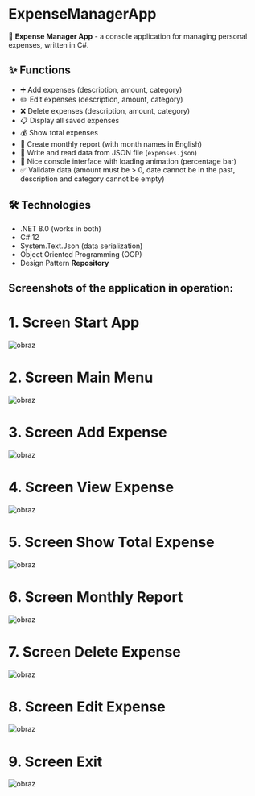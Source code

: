 # ExpenseManagerApp


🚀 **Expense Manager App** - a console application for managing personal expenses, written in C#.


## ✨ Functions

- ➕ Add expenses   (description, amount, category)
- ✏️ Edit expenses  (description, amount, category)
- ❌ Delete expenses (description, amount, category)
- 📋 Display all saved expenses
- 💰 Show total expenses
- 📅 Create monthly report (with month names in English)
- 📄 Write and read data from JSON file (`expenses.json`)
- 🎨 Nice console interface with loading animation (percentage bar)
- ✅ Validate data (amount must be > 0, date cannot be in the past, description and category cannot be empty)

## 🛠️ Technologies

- .NET 8.0 (works in both)
- C# 12
- System.Text.Json (data serialization)
- Object Oriented Programming (OOP)
- Design Pattern **Repository**

## Screenshots of the application in operation:
# 1. Screen Start App
![obraz](https://github.com/user-attachments/assets/dfe858b6-aea6-469c-b7ec-5edb4802f6cc)
# 2. Screen Main Menu
![obraz](https://github.com/user-attachments/assets/409b0f6c-c702-4051-a52e-7c6176e4ce09)
# 3. Screen Add Expense
![obraz](https://github.com/user-attachments/assets/6906c573-0073-4b36-a50c-6bee44fcade9)
# 4. Screen View Expense
![obraz](https://github.com/user-attachments/assets/bc43bfa9-77ac-40c3-9d99-6b27d6891786)
# 5. Screen Show Total Expense
![obraz](https://github.com/user-attachments/assets/40a1b1a9-9378-4de7-8525-09fc51f37f52)
# 6. Screen Monthly Report
![obraz](https://github.com/user-attachments/assets/f65ee7ed-05ad-4a49-bb28-90edb1f66c45)
# 7. Screen Delete Expense
![obraz](https://github.com/user-attachments/assets/48ef4421-9aff-4b6b-8b17-01963afb5450)
# 8. Screen Edit Expense
![obraz](https://github.com/user-attachments/assets/aabfdf5f-e09d-45b6-bbe5-90a4d0ea11ed)
# 9. Screen Exit
![obraz](https://github.com/user-attachments/assets/0a31a68f-7077-4a7a-ae79-6eee35d32e99)



